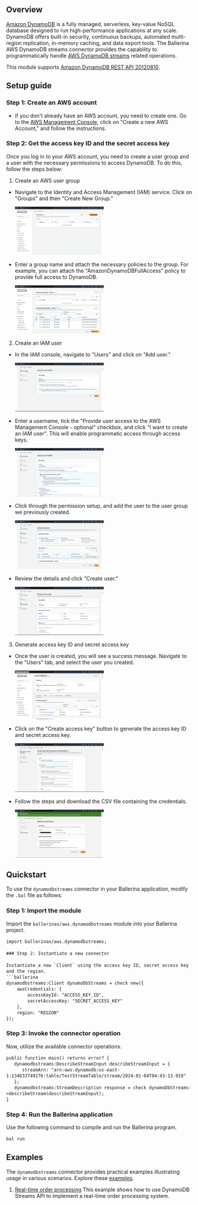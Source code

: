 ## Overview

[Amazon DynamoDB](https://aws.amazon.com/dynamodb/) is a fully managed, serverless, key-value NoSQL database designed to run high-performance applications at any scale. DynamoDB offers built-in security, continuous backups, automated multi-region replication, in-memory caching, and data export tools.
The Ballerina AWS DynamoDB streams connector provides the capability to programmatically handle [AWS DynamoDB streams](https://aws.amazon.com/dynamodb/) related operations.

This module supports [Amazon DynamoDB REST API 20120810](https://docs.aws.amazon.com/amazondynamodb/latest/APIReference/Welcome.html).

## Setup guide

### Step 1: Create an AWS account

* If you don't already have an AWS account, you need to create one. Go to the [AWS Management Console](https://console.aws.amazon.com/console/home), click on "Create a new AWS Account," and follow the instructions.

### Step 2: Get the access key ID and the secret access key

Once you log in to your AWS account, you need to create a user group and a user with the necessary permissions to access DynamoDB. To do this, follow the steps below:

1. Create an AWS user group

* Navigate to the Identity and Access Management (IAM) service. Click on "Groups" and then "Create New Group."

   <img src=https://raw.githubusercontent.com/ballerina-platform/module-ballerinax-aws.dynamodbstreams/main/docs/setup/resources/create-group.png alt="Create user group" width="50%">

* Enter a group name and attach the necessary policies to the group. For example, you can attach the "AmazonDynamoDBFullAccess" policy to provide full access to DynamoDB.

   <img src=https://raw.githubusercontent.com/ballerina-platform/module-ballerinax-aws.dynamodbstreams/main/docs/setup/resources/create-group-policies.png alt="Attach policy" width="50%">

2. Create an IAM user

* In the IAM console, navigate to "Users" and click on "Add user."

   <img src=https://raw.githubusercontent.com/ballerina-platform/module-ballerinax-aws.dynamodbstreams/main/docs/setup/resources/create-user.png alt="Add user" width="50%">

* Enter a username, tick the "Provide user access to the AWS Management Console - optional" checkbox, and click "I want to create an IAM user". This will enable programmatic access through access keys.

   <img src=https://raw.githubusercontent.com/ballerina-platform/module-ballerinax-aws.dynamodbstreams/main/docs/setup/resources/create-user-iam-user.png alt="Create IAM user" width="50%">

* Click through the permission setup, and add the user to the user group we previously created.

   <img src=https://raw.githubusercontent.com/ballerina-platform/module-ballerinax-aws.dynamodbstreams/main/docs/setup/resources/create-user-set-permission.png alt="Attach user group" width="50%">

* Review the details and click "Create user."

   <img src=https://raw.githubusercontent.com/ballerina-platform/module-ballerinax-aws.dynamodbstreams/main/docs/setup/resources/create-user-review.png alt="Review user" width="50%">

3. Generate access key ID and secret access key

* Once the user is created, you will see a success message. Navigate to the "Users" tab, and select the user you created.

   <img src=https://raw.githubusercontent.com/ballerina-platform/module-ballerinax-aws.dynamodbstreams/main/docs/setup/resources/view-user.png alt="View User" width="50%">

* Click on the "Create access key" button to generate the access key ID and secret access key.

   <img src=https://raw.githubusercontent.com/ballerina-platform/module-ballerinax-aws.dynamodbstreams/main/docs/setup/resources/create-access-key.png alt="Create access key" width="50%">

* Follow the steps and download the CSV file containing the credentials.

   <img src=https://raw.githubusercontent.com/ballerina-platform/module-ballerinax-aws.dynamodbstreams/main/docs/setup/resources/download-access-key.png alt="Download credentials" width="50%">

## Quickstart

To use the `dynamodbstreams` connector in your Ballerina application, modify the `.bal` file as follows:

### Step 1: Import the module

Import the `ballerinax/aws.dynamodbstreams` module into your Ballerina project.
```ballerina
import ballerinax/aws.dynamodbstreams;

### Step 2: Instantiate a new connector

Instantiate a new `Client` using the access key ID, secret access key and the region.
```ballerina
dynamodbstreams:Client dynamoDbStreams = check new({
    awsCredentials: {
        accessKeyId: "ACCESS_KEY_ID",
        secretAccessKey: "SECRET_ACCESS_KEY"
    },
    region: "REGION"
});
```

### Step 3: Invoke the connector operation

Now, utilize the available connector operations.

```ballerina
public function main() returns error? {
   dynamodbstreams:DescribeStreamInput describeStreamInput = {
      streamArn: "arn:aws:dynamodb:us-east-1:134633749276:table/TestStreamTable/stream/2024-01-04T04:43:13.919"
   };
   dynamodbstreams:StreamDescription response = check dynamoDbStreams->describeStream(describeStreamInput);
}
```

### Step 4: Run the Ballerina application

Use the following command to compile and run the Ballerina program.

```bash
bal run
```

## Examples

The `dynamodbstreams` connector provides practical examples illustrating usage in various scenarios. Explore these [examples](https://github.com/ballerina-platform/module-ballerinax-aws.dynamodbstreams/tree/master/examples).

1. [Real-time order processing](https://github.com/ballerina-platform/module-ballerinax-aws.dynamodbstreams/tree/master/examples/order-management)
   This example shows how to use DynamoDB Streams API to implement a real-time order processing system.
